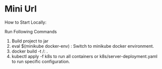 # Mini Url

How to Start Locally:

Run Following Commands

1. Build project to jar
2. eval $(minikube docker-env) : Switch to minikube docker environment.
3. docker build -t <docker-user-name>/<image-name>:<tag> . 
4. kubectl apply -f k8s to run all containers or k8s/server-deployment.yaml to run specific configuration. 